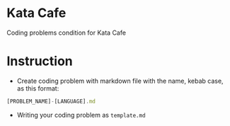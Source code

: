 # Kata Cafe

Coding problems condition for Kata Cafe

# Instruction

* Create coding problem with markdown file with the name, kebab case, as this format:

```js
[PROBLEM_NAME]-[LANGUAGE].md
```

* Writing your coding problem as `template.md`
